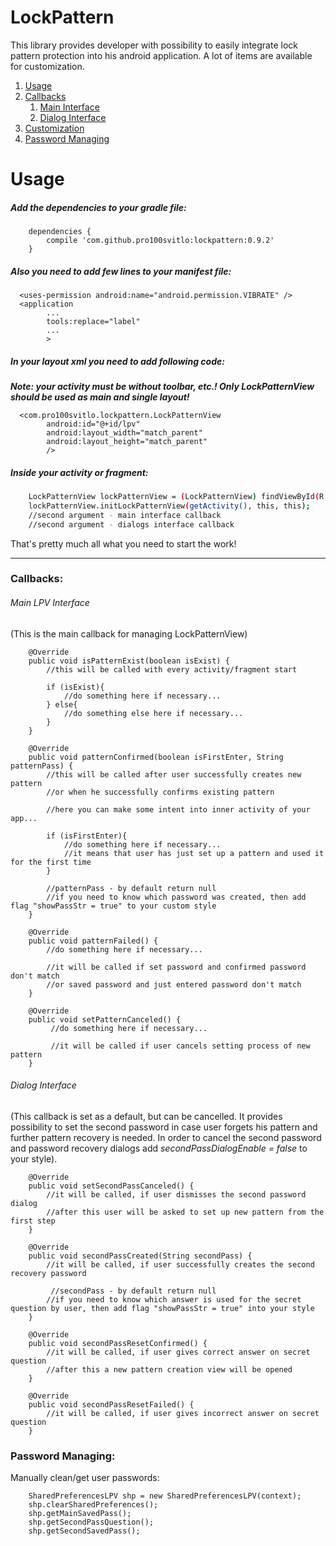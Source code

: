# LockPattern

This library provides developer with possibility to easily integrate lock pattern protection into his android application. A lot of items are available for customization.

<!--![alt text](screenshots/111222.gif "Description goes here")-->

1. [Usage](#usage)
2. [Callbacks](#callbacks)
    1. [Main Interface](#main-lpv-interface)
    2. [Dialog Interface](#dialog-interface)
3. [Customization](Customization.md)
4. [Password Managing](#password-managing)

# Usage
##### Add the dependencies to your gradle file:
```
    dependencies {
        compile 'com.github.pro100svitlo:lockpattern:0.9.2'
    }
```

##### Also you need to add few lines to your manifest file:
```
  <uses-permission android:name="android.permission.VIBRATE" />
  <application
        ...
        tools:replace="label"
        ...
        >
```
##### In your layout xml you need to add following code:

**_Note: your activity must be without toolbar, etc.! Only LockPatternView should be used as main and single layout!_**
```
  <com.pro100svitlo.lockpattern.LockPatternView
        android:id="@+id/lpv"
        android:layout_width="match_parent"
        android:layout_height="match_parent"
        />
```
##### Inside your activity or fragment:
```sh
    LockPatternView lockPatternView = (LockPatternView) findViewById(R.id.lpv);
    lockPatternView.initLockPatternView(getActivity(), this, this);
    //second argument - main interface callback
    //second argument - dialogs interface callback
```
That's pretty much all what you need to start the work!

---

### Callbacks:
 
###### Main LPV Interface
 (This is the main callback for managing LockPatternView)
 
```
    @Override
    public void isPatternExist(boolean isExist) {
        //this will be called with every activity/fragment start
        
        if (isExist){
            //do something here if necessary...
        } else{
            //do something else here if necessary...
        }
    }
    
    @Override
    public void patternConfirmed(boolean isFirstEnter, String patternPass) {
        //this will be called after user successfully creates new pattern
        //or when he successfully confirms existing pattern
        
        //here you can make some intent into inner activity of your app...
        
        if (isFirstEnter){
            //do something here if necessary...
            //it means that user has just set up a pattern and used it for the first time
        }
        
        //patternPass - by default return null
        //if you need to know which password was created, then add flag "showPassStr = true" to your custom style
    }
    
    @Override
    public void patternFailed() {
        //do something here if necessary...
        
        //it will be called if set password and confirmed password don't match
        //or saved password and just entered password don't match
    }
    
    @Override
    public void setPatternCanceled() {
         //do something here if necessary...
         
         //it will be called if user cancels setting process of new pattern
    }
```

###### Dialog Interface
 (This callback is set as a default, but can be cancelled. It provides possibility to set the second password in case user forgets his pattern and further pattern recovery is needed. In order to cancel the second password and password recovery dialogs add *secondPassDialogEnable = false* to your style).
```
    @Override
    public void setSecondPassCanceled() {
        //it will be called, if user dismisses the second password dialog
        //after this user will be asked to set up new pattern from the first step
    }

    @Override
    public void secondPassCreated(String secondPass) {
        //it will be called, if user successfully creates the second recovery password
        
         //secondPass - by default return null
        //if you need to know which answer is used for the secret question by user, then add flag "showPassStr = true" into your style
    }

    @Override
    public void secondPassResetConfirmed() {
        //it will be called, if user gives correct answer on secret question
        //after this a new pattern creation view will be opened
    }

    @Override
    public void secondPassResetFailed() {
        //it will be called, if user gives incorrect answer on secret question
    }
```

### Password Managing:
Manually clean/get user passwords:
    
```
    SharedPreferencesLPV shp = new SharedPreferencesLPV(context);
    shp.clearSharedPreferences();
    shp.getMainSavedPass();
    shp.getSecondPassQuestion();
    shp.getSecondSavedPass();
```
